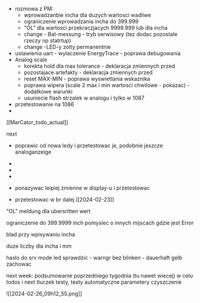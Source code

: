 - rozmowa z PM:
	- wprowadzanbie incha dla duzych wartosci wadliwe
	- ograniczenie wprowadzania incha do 399.999
	- "OL" dla wartosci przekraczjacych 9999.999 lub dla incha
	- change - Bat-messung - tryb serwisowy (tez dodac pozostale rzeczy np statrtup)
	- change -LED-y zolty permanentnie 
- ustawienia uart - wylaczenie EnergyTrace - poprawa debugowania
- Analog scale
	- korekta hold dla max tolerance - deklaracja zmiennych przed
	- pozostajace artefakty - deklaracja zmiennych przed
	- reset MAX-MIN - poprawa wyswietlania wskaznika
	- poprawa wipera (scale 2 max i min wartosci chwilowe - pokazac) - dodatkowe warunki
	- usuniecie flash strzalek w analogu i tylko w 1087
- przetestowanie na 1086
- 


[[MarCator_todo_actual]]


next
- poprawic od nowa ledy i przetestowac je, podobnie jeszcze analoganzeige
-
- 

- 
- ponazywac leipiej zmienne w display-u i przetestowac 
- przetestowac w br
dalej [[2024-02-23]]

"OL" meldung dla ubersritten wert 

ograniczenie do 399.9999 inch
pomyslec o innych mijscach gdzie jest Error

blad przy wpisywaniu incha

duze liczby dla incha i mm


haslo do srv mode
led sprawdzic - warngr  bez blinken - dauerhaft gelb
zachowac

next week:
podsumowanie poprzedniego tygodnia (tu nawet wiecej) w celu todos i next
tluczek
testy, testy automatyczne
parametery 
czyszczenie



![[2024-02-26_09h12_55.png]]